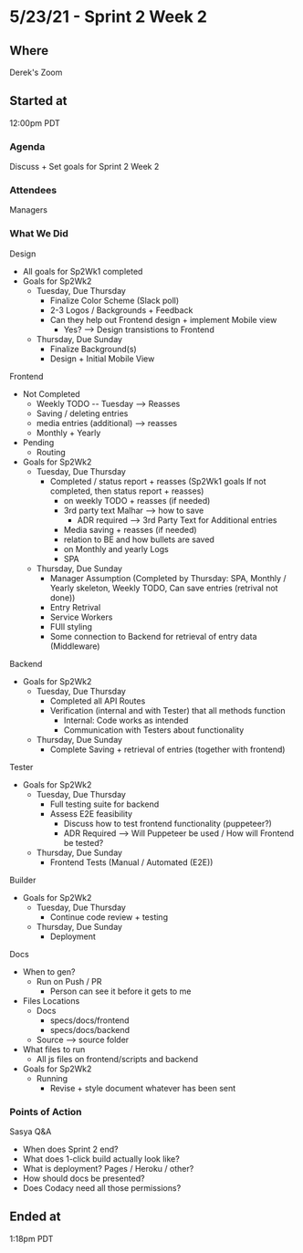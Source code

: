 # 5/23/21 - Sprint 2 Week 2

## Where
Derek's Zoom

## Started at
12:00pm PDT

### Agenda
Discuss + Set goals for Sprint 2 Week 2

### Attendees
Managers

### What We Did
Design
- All goals for Sp2Wk1 completed
- Goals for Sp2Wk2
  - Tuesday, Due Thursday
    - Finalize Color Scheme (Slack poll)
    - 2-3 Logos / Backgrounds + Feedback
    - Can they help out Frontend design + implement Mobile view
      - Yes? --> Design transistions to Frontend
  - Thursday, Due Sunday
    - Finalize Background(s) 
    - Design + Initial Mobile View

Frontend
- Not Completed
  - Weekly TODO -- Tuesday --> Reasses
  - Saving / deleting entries
  - media entries (additional) --> reasses
  - Monthly + Yearly
- Pending
  - Routing
- Goals for Sp2Wk2
  - Tuesday, Due Thursday
    - Completed / status report + reasses (Sp2Wk1 goals If not completed, then status report + reasses)
      - on weekly TODO + reasses (if needed)
      - 3rd party text Malhar --> how to save
        - ADR required --> 3rd Party Text for Additional entries
      - Media saving + reasses (if needed)
      - relation to BE and how bullets are saved
      - on Monthly and yearly Logs
      - SPA
  - Thursday, Due Sunday
    - Manager Assumption (Completed by Thursday: SPA, Monthly / Yearly skeleton, Weekly TODO, Can save entries (retrival not done))
    - Entry Retrival
    - Service Workers
    - FUll styling
    - Some connection to Backend for retrieval of entry data (Middleware)

Backend
- Goals for Sp2Wk2
  - Tuesday, Due Thursday
    - Completed all API Routes 
    - Verification (internal and with Tester) that all methods function
      - Internal: Code works as intended
      - Communication with Testers about functionality
  - Thursday, Due Sunday
    - Complete Saving + retrieval of entries (together with frontend)

Tester
- Goals for Sp2Wk2
  - Tuesday, Due Thursday
    - Full testing suite for backend
    - Assess E2E feasibility
      - Discuss how to test frontend functionality (puppeteer?)
      - ADR Required --> Will Puppeteer be used / How will Frontend be tested?
  - Thursday, Due Sunday
    - Frontend Tests (Manual / Automated (E2E))

Builder
- Goals for Sp2Wk2
  - Tuesday, Due Thursday
    - Continue code review + testing
  - Thursday, Due Sunday
    - Deployment 

Docs
- When to gen?
  - Run on Push / PR
    - Person can see it before it gets to me
- Files Locations
  - Docs
    - specs/docs/frontend
    - specs/docs/backend
  - Source --> source folder
- What files to run
  - All js files on frontend/scripts and backend
- Goals for Sp2Wk2
  - Running
    - Revise + style document whatever has been sent

### Points of Action
Sasya Q&A
- When does Sprint 2 end?
- What does 1-click build actually look like?
- What is deployment? Pages / Heroku / other?
- How should docs be presented?
- Does Codacy need all those permissions?

## Ended at
1:18pm PDT
